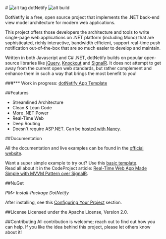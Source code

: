#&nbsp;![alt tag](http://dotnetify.net/content/images/greendot.png) dotNetify 
![alt build](https://ci.appveyor.com/api/projects/status/github/dsuryd/dotnetify?svg=true)

DotNetify is a free, open source project that implements the .NET back-end view model architecture for modern web applications. 

This project offers those developers the architecture and tools to write single-page web applications on .NET platform (including Mono) that are sophisticated, richly interactive, bandwidth efficient, support real-time push notification out-of-the-box that are so much easier to develop and maintain.

Written in both Javascript and C# .NET, dotNetify builds on popular open-source libraries like 
[jQuery](http://jquery.com), [Knockout](http://knockoutjs.com) and [SignalR](http://asp.net/signalr). It does not attempt to get away from the current open web standards, but rather complement and enhance them in such a way that brings the most benefit to you!

###*** Work in progress: [dotNetify App Template](https://github.com/dsuryd/dotNetify-app-template)

##Features

* Streamlined Architecture
* Clean & Lean Code
* More .NET Power
* Real-Time Web
* Deep Routing
* Doesn't require ASP.NET.  Can be [hosted with Nancy](https://github.com/dsuryd/dotNetify-Nancy-demo).   


##Documentation

All the documentation and live examples can be found in the [official website](http://dotnetify.net).

Want a super simple example to try out?  Use this [basic template](https://github.com/dsuryd/dotNetify-example-livechart).  
Read all about it in the CodeProject article: [Real-Time Web App Made Simple with MVVM Pattern over SignalR](http://www.codeproject.com/Tips/1063346/Real-Time-Web-App-Made-Simple-with-MVVM-Pattern).

##NuGet

*PM> Install-Package DotNetify*

After installing, see this [Configuring Your Project](http://dotnetify.net/index/Installing) section.

##License
Licensed under the Apache License, Version 2.0.

##Contributing
All contribution is welcome; reach out to find out how you can help.  If you like the idea behind this project, please let others know about it! 
